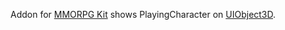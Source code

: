 Addon for [MMORPG Kit](https://assetstore.unity.com/packages/templates/systems/mmorpg-kit-2d-3d-survival-110188) shows PlayingCharacter on [UIObject3D](https://assetstore.unity.com/packages/tools/gui/uiobject3d-render-3d-models-on-any-unity-ui-canvas-92476).